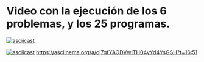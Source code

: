 # Video con la ejecución de los 6 problemas, y los 25 programas.
[![asciicast](https://asciinema.org/a/oj7qfYAODVwITH04yYd4YsGSH.svg)](https://asciinema.org/a/oj7qfYAODVwITH04yYd4YsGSH)

[![asciicast](https://asciinema.org/a/oj7qfYAODVwITH04yYd4YsGSH.svg?t=16:51)](https://asciinema.org/a/oj7qfYAODVwITH04yYd4YsGSH)
https://asciinema.org/a/oj7qfYAODVwITH04yYd4YsGSH?t=16:51
